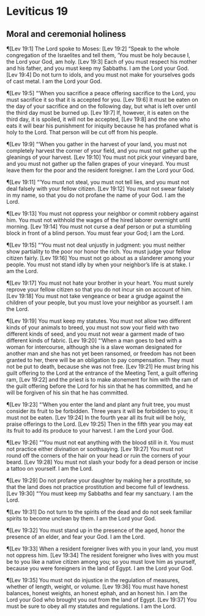# Leviticus 19

## Moral and ceremonial holiness
¶[Lev 19:1] The Lord spoke to Moses:
[Lev 19:2] “Speak to the whole congregation of the Israelites and tell them, ‘You must be holy because I, the Lord your God, am holy.
[Lev 19:3] Each of you must respect his mother and his father, and you must keep my Sabbaths. I am the Lord your God.
[Lev 19:4] Do not turn to idols, and you must not make for yourselves gods of cast metal. I am the Lord your God.

¶[Lev 19:5] “‘When you sacrifice a peace offering sacrifice to the Lord, you must sacrifice it so that it is accepted for you.
[Lev 19:6] It must be eaten on the day of your sacrifice and on the following day, but what is left over until the third day must be burned up.
[Lev 19:7] If, however, it is eaten on the third day, it is spoiled, it will not be accepted,
[Lev 19:8] and the one who eats it will bear his punishment for iniquity because he has profaned what is holy to the Lord. That person will be cut off from his people.

¶[Lev 19:9] “‘When you gather in the harvest of your land, you must not completely harvest the corner of your field, and you must not gather up the gleanings of your harvest.
[Lev 19:10] You must not pick your vineyard bare, and you must not gather up the fallen grapes of your vineyard. You must leave them for the poor and the resident foreigner. I am the Lord your God.

¶[Lev 19:11] “‘You must not steal, you must not tell lies, and you must not deal falsely with your fellow citizen.
[Lev 19:12] You must not swear falsely in my name, so that you do not profane the name of your God. I am the Lord.

¶[Lev 19:13] You must not oppress your neighbor or commit robbery against him. You must not withhold the wages of the hired laborer overnight until morning.
[Lev 19:14] You must not curse a deaf person or put a stumbling block in front of a blind person. You must fear your God; I am the Lord.

¶[Lev 19:15] “‘You must not deal unjustly in judgment: you must neither show partiality to the poor nor honor the rich. You must judge your fellow citizen fairly.
[Lev 19:16] You must not go about as a slanderer among your people. You must not stand idly by when your neighbor’s life is at stake. I am the Lord.

¶[Lev 19:17] You must not hate your brother in your heart. You must surely reprove your fellow citizen so that you do not incur sin on account of him.
[Lev 19:18] You must not take vengeance or bear a grudge against the children of your people, but you must love your neighbor as yourself. I am the Lord.

¶[Lev 19:19] You must keep my statutes. You must not allow two different kinds of your animals to breed, you must not sow your field with two different kinds of seed, and you must not wear a garment made of two different kinds of fabric.
[Lev 19:20] “‘When a man goes to bed with a woman for intercourse, although she is a slave woman designated for another man and she has not yet been ransomed, or freedom has not been granted to her, there will be an obligation to pay compensation. They must not be put to death, because she was not free.
[Lev 19:21] He must bring his guilt offering to the Lord at the entrance of the Meeting Tent, a guilt offering ram,
[Lev 19:22] and the priest is to make atonement for him with the ram of the guilt offering before the Lord for his sin that he has committed, and he will be forgiven of his sin that he has committed.

¶[Lev 19:23] “‘When you enter the land and plant any fruit tree, you must consider its fruit to be forbidden. Three years it will be forbidden to you; it must not be eaten.
[Lev 19:24] In the fourth year all its fruit will be holy, praise offerings to the Lord.
[Lev 19:25] Then in the fifth year you may eat its fruit to add its produce to your harvest. I am the Lord your God.

¶[Lev 19:26] “‘You must not eat anything with the blood still in it. You must not practice either divination or soothsaying.
[Lev 19:27] You must not round off the corners of the hair on your head or ruin the corners of your beard.
[Lev 19:28] You must not slash your body for a dead person or incise a tattoo on yourself. I am the Lord.

¶[Lev 19:29] Do not profane your daughter by making her a prostitute, so that the land does not practice prostitution and become full of lewdness.
[Lev 19:30] “‘You must keep my Sabbaths and fear my sanctuary. I am the Lord.

¶[Lev 19:31] Do not turn to the spirits of the dead and do not seek familiar spirits to become unclean by them. I am the Lord your God.

¶[Lev 19:32] You must stand up in the presence of the aged, honor the presence of an elder, and fear your God. I am the Lord.

¶[Lev 19:33] When a resident foreigner lives with you in your land, you must not oppress him.
[Lev 19:34] The resident foreigner who lives with you must be to you like a native citizen among you; so you must love him as yourself, because you were foreigners in the land of Egypt. I am the Lord your God.

¶[Lev 19:35] You must not do injustice in the regulation of measures, whether of length, weight, or volume.
[Lev 19:36] You must have honest balances, honest weights, an honest ephah, and an honest hin. I am the Lord your God who brought you out from the land of Egypt.
[Lev 19:37] You must be sure to obey all my statutes and regulations. I am the Lord.
